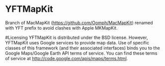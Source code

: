 # YFTMapKit
Branch of MacMapKit (https://github.com/Oomph/MacMapKit) renamed with YFT prefix to avoid clashes with Apple MKMapKit.

#Licensing
YFTMapKit is distributed under the BSD license. However, YFTMapKit uses Google services to provide map data. Use of specific classes of this framework (and their associated interfaces) binds you to the Google Maps/Google Earth API terms of service. You can find these terms of service at http://code.google.com/apis/maps/terms.html.